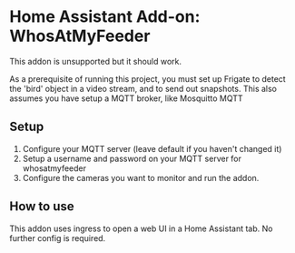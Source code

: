 # Home Assistant Add-on: WhosAtMyFeeder

This addon is unsupported but it should work.

As a prerequisite of running this project, you must set up Frigate to detect the 'bird' object in a video stream, and to send out snapshots. This also assumes you have setup a MQTT broker, like Mosquitto MQTT

## Setup

1. Configure your MQTT server (leave default if you haven't changed it)
2. Setup a username and password on your MQTT server for whosatmyfeeder
3. Configure the cameras you want to monitor and run the addon.

## How to use

This addon uses ingress to open a web UI in a Home Assistant tab. No further config is required.

